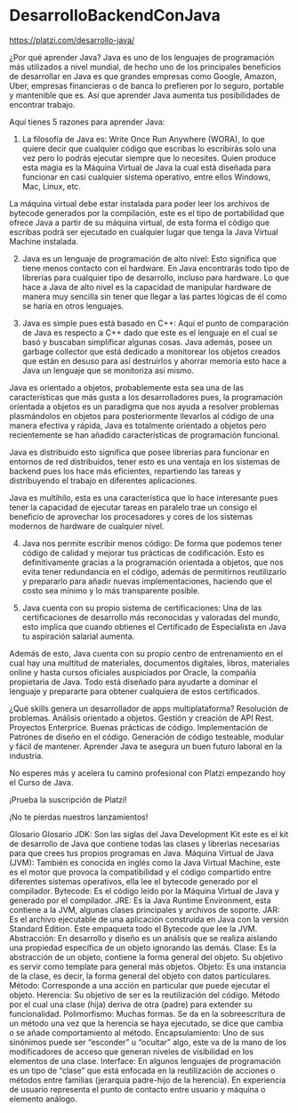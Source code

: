 # DesarrolloBackendConJava
https://platzi.com/desarrollo-java/

¿Por qué aprender Java?
Java es uno de los lenguajes de programación más utilizados a nivel mundial, de hecho uno de los principales beneficios de desarrollar en Java es que grandes empresas como Google, Amazon, Uber, empresas financieras o de banca lo prefieren por lo seguro, portable y mantenible que es. Así que aprender Java aumenta tus posibilidades de encontrar trabajo.

Aquí tienes 5 razones para aprender Java:
1. La filosofía de Java es:
Write Once Run Anywhere (WORA), lo que quiere decir que cualquier código que escribas lo escribirás solo una vez pero lo podrás ejecutar siempre que lo necesites. Quien produce esta magia es la Máquina Virtual de Java la cual está diseñada para funcionar en casi cualquier sistema operativo, entre ellos Windows, Mac, Linux, etc.

La máquina virtual debe estar instalada para poder leer los archivos de bytecode generados por la compilación, este es el tipo de portabilidad que ofrece Java a partir de su máquina virtual, de esta forma el código que escribas podrá ser ejecutado en cualquier lugar que tenga la Java Virtual Machine instalada.

2. Java es un lenguaje de programación de alto nivel:
Esto significa que tiene menos contacto con el hardware. En Java encontrarás todo tipo de librerías para cualquier tipo de desarrollo, incluso para hardware. Lo que hace a Java de alto nivel es la capacidad de manipular hardware de manera muy sencilla sin tener que llegar a las partes lógicas de él como se haría en otros lenguajes.

3. Java es simple pues está basado en C++:
Aquí el punto de comparación de Java es respecto a C++ dado que este es el lenguaje en el cual se basó y buscaban simplificar algunas cosas. Java además, posee un garbage collector que está dedicado a monitorear los objetos creados que están en desuso para así destruirlos y ahorrar memoria esto hace a Java un lenguaje que se monitoriza así mismo.

Java es orientado a objetos, probablemente esta sea una de las características que más gusta a los desarrolladores pues, la programación orientada a objetos es un paradigma que nos ayuda a resolver problemas plasmándolos en objetos para posteriormente llevarlos al código de una manera efectiva y rápida, Java es totalmente orientado a objetos pero recientemente se han añadido características de programación funcional.

Java es distribuido esto significa que posee librerías para funcionar en entornos de red distribuidos, tener esto es una ventaja en los sistemas de backend pues los hace más eficientes, repartiendo las tareas y distribuyendo el trabajo en diferentes aplicaciones.

Java es multihilo, esta es una característica que lo hace interesante pues tener la capacidad de ejecutar tareas en paralelo trae un consigo el beneficio de aprovechar los procesadores y cores de los sistemas modernos de hardware de cualquier nivel.

4. Java nos permite escribir menos código:
De forma que podemos tener código de calidad y mejorar tus prácticas de codificación. Esto es definitivamente gracias a la programación orientada a objetos, que nos evita tener redundancia en el código, además de permitirnos reutilizarlo y prepararlo para añadir nuevas implementaciones, haciendo que el costo sea mínimo y lo más transparente posible.

5. Java cuenta con su propio sistema de certificaciones:
Una de las certificaciones de desarrollo más reconocidas y valoradas del mundo, esto implica que cuando obtienes el Certificado de Especialista en Java tu aspiración salarial aumenta.

Además de esto, Java cuenta con su propio centro de entrenamiento en el cual hay una multitud de materiales, documentos digitales, libros, materiales online y hasta cursos oficiales auspiciados por Oracle, la compañía propietaria de Java. Todo está diseñado para ayudarte a dominar el lenguaje y prepararte para obtener cualquiera de estos certificados.

¿Qué skills genera un desarrollador de apps multiplataforma?
Resolución de problemas.
Análisis orientado a objetos.
Gestión y creación de API Rest.
Proyectos Enterprice.
Buenas prácticas de código.
Implementación de Patrones de diseño en el código.
Generación de código testeable, modular y fácil de mantener.
Aprender Java te asegura un buen futuro laboral en la industria.

No esperes más y acelera tu camino profesional con Platzi empezando hoy el Curso de Java.

¡Prueba la suscripción de Platzi!

¡No te pierdas nuestros lanzamientos!

Glosario
Glosario
JDK: Son las siglas del Java Development Kit este es el kit de desarrollo de Java que contiene todas las clases y librerías necesarias para que crees tus propios programas en Java.
Máquina Virtual de Java (JVM): También es conocida en inglés como la Java Virtual Machine, este es el motor que provoca la compatibilidad y el código compartido entre diferentes sistemas operativos, ella lee el bytecode generado por el compilador.
Bytecode: Es el código leído por la Máquina Virtual de Java y generado por el compilador.
JRE: Es la Java Runtime Environment, esta contiene a la JVM, algunas clases principales y archivos de soporte.
JAR: Es el archivo ejecutable de una aplicación construida en Java con la versión Standard Edition. Este empaqueta todo el Bytecode que lee la JVM.
Abstracción: En desarrollo y diseño es un análisis que se realiza aislando una propiedad específica de un objeto ignorando las demás.
Clase: Es la abstracción de un objeto, contiene la forma general del objeto. Su objetivo es servir como template para general más objetos.
Objeto: Es una instancia de la clase, es decir, la forma general del objeto con datos particulares.
Método: Corresponde a una acción en particular que puede ejecutar el objeto.
Herencia: Su objetivo de ser es la reutilización del código. Método por el cual una clase (hija) deriva de otra (padre) para extender su funcionalidad.
Polimorfismo: Muchas formas. Se da en la sobreescritura de un método una vez que la herencia se haya ejecutado, se dice que cambia o se añade comportamiento al método.
Encapsulamiento: Uno de sus sinónimos puede ser “esconder” u “ocultar” algo, este va de la mano de los modificadores de acceso que generan niveles de visibilidad en los elementos de una clase.
Interface: En algunos lenguajes de programación es un tipo de “clase” que está enfocada en la reutilización de acciones o métodos entre familias (jerarquía padre-hijo de la herencia). En experiencia de usuario representa el punto de contacto entre usuario y máquina o elemento análogo.
